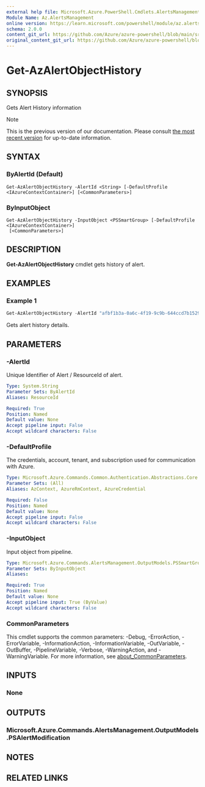 ```yaml
---
external help file: Microsoft.Azure.PowerShell.Cmdlets.AlertsManagement.dll-Help.xml
Module Name: Az.AlertsManagement
online version: https://learn.microsoft.com/powershell/module/az.alertsmanagement/get-azalertobjecthistory
schema: 2.0.0
content_git_url: https://github.com/Azure/azure-powershell/blob/main/src/AlertsManagement/AlertsManagement/help/Get-AzAlertObjectHistory.md
original_content_git_url: https://github.com/Azure/azure-powershell/blob/main/src/AlertsManagement/AlertsManagement/help/Get-AzAlertObjectHistory.md
---
```


# Get-AzAlertObjectHistory

## SYNOPSIS
Gets Alert History information

> [!NOTE]
>This is the previous version of our documentation. Please consult [the most recent version](/powershell/module/az.alertsmanagement/get-azalertobjecthistory) for up-to-date information.

## SYNTAX

### ByAlertId (Default)
```
Get-AzAlertObjectHistory -AlertId <String> [-DefaultProfile <IAzureContextContainer>] [<CommonParameters>]
```

### ByInputObject
```
Get-AzAlertObjectHistory -InputObject <PSSmartGroup> [-DefaultProfile <IAzureContextContainer>]
 [<CommonParameters>]
```

## DESCRIPTION
**Get-AzAlertObjectHistory** cmdlet gets history of alert.

## EXAMPLES

### Example 1
```powershell
Get-AzAlertObjectHistory -AlertId "afbf1b3a-0a6c-4f19-9c9b-644ccd7b1529"
```

Gets alert history details. 

## PARAMETERS

### -AlertId
Unique Identifier of Alert / ResourceId of alert.

```yaml
Type: System.String
Parameter Sets: ByAlertId
Aliases: ResourceId

Required: True
Position: Named
Default value: None
Accept pipeline input: False
Accept wildcard characters: False
```

### -DefaultProfile
The credentials, account, tenant, and subscription used for communication with Azure.

```yaml
Type: Microsoft.Azure.Commands.Common.Authentication.Abstractions.Core.IAzureContextContainer
Parameter Sets: (All)
Aliases: AzContext, AzureRmContext, AzureCredential

Required: False
Position: Named
Default value: None
Accept pipeline input: False
Accept wildcard characters: False
```

### -InputObject
Input object from pipeline.

```yaml
Type: Microsoft.Azure.Commands.AlertsManagement.OutputModels.PSSmartGroup
Parameter Sets: ByInputObject
Aliases:

Required: True
Position: Named
Default value: None
Accept pipeline input: True (ByValue)
Accept wildcard characters: False
```

### CommonParameters
This cmdlet supports the common parameters: -Debug, -ErrorAction, -ErrorVariable, -InformationAction, -InformationVariable, -OutVariable, -OutBuffer, -PipelineVariable, -Verbose, -WarningAction, and -WarningVariable. For more information, see [about_CommonParameters](http://go.microsoft.com/fwlink/?LinkID=113216).

## INPUTS

### None

## OUTPUTS

### Microsoft.Azure.Commands.AlertsManagement.OutputModels.PSAlertModification

## NOTES

## RELATED LINKS
